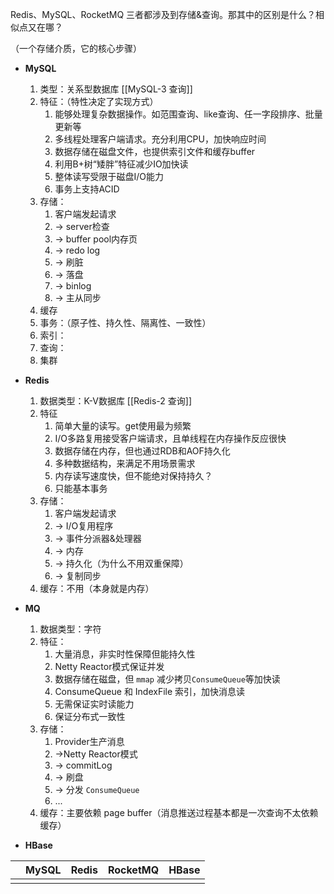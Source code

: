 Redis、MySQL、RocketMQ 三者都涉及到存储&查询。那其中的区别是什么？相似点又在哪？

（一个存储介质，它的核心步骤）
-  **MySQL** 
    1.  类型：关系型数据库  [[MySQL-3 查询]]
    2.  特征：（特性决定了实现方式）
	    1.  能够处理复杂数据操作。如范围查询、like查询、任一字段排序、批量更新等
	    2.  多线程处理客户端请求。充分利用CPU，加快响应时间
	    3.  数据存储在磁盘文件，也提供索引文件和缓存buffer
	    4.  利用B+树“矮胖”特征减少IO加快读
	    5.  整体读写受限于磁盘I/O能力
	    6.  事务上支持ACID
    3.  存储：
	    1.  客户端发起请求
	    2.  -> server检查 
	    3.  -> buffer pool内存页 
	    4.  -> redo log 
	    5.  -> 刷脏
	    6.  -> 落盘 
	    7.  -> binlog 
	    8.  -> 主从同步
    5.  缓存
    6.  事务：（原子性、持久性、隔离性、一致性）
    7.  索引：
    8.  查询：
    9.  集群




-  **Redis**
    1.  数据类型：K-V数据库  [[Redis-2 查询]]
    2.  特征
	    1.  简单大量的读写。get使用最为频繁
	    2.  I/O多路复用接受客户端请求，且单线程在内存操作反应很快
	    3.  数据存储在内存，但也通过RDB和AOF持久化
	    4.  多种数据结构，来满足不用场景需求
	    5.  内存读写速度快，但不能绝对保持持久？
	    6.  只能基本事务
    3.  存储：
	    1.  客户端发起请求
	    2.  -> I/O复用程序 
	    3.  -> 事件分派器&处理器 
	    4.  -> 内存 
	    5.  -> 持久化（为什么不用双重保障）
	    6.  -> 复制同步
    4.  缓存：不用（本身就是内存）




-  **MQ**
	1.  数据类型：字符
	2.  特征：
		1.  大量消息，非实时性保障但能持久性
		2.  Netty Reactor模式保证并发
		3.  数据存储在磁盘，但 `mmap` 减少拷贝`ConsumeQueue`等加快读
		4.   ConsumeQueue 和 IndexFile 索引，加快消息读
		5.  无需保证实时读能力
		6.  保证分布式一致性 
	3.  存储：
		1.  Provider生产消息
		2.  ->Netty Reactor模式 
		3.  -> commitLog 
		4.  -> 刷盘 
		5.  -> 分发 `ConsumeQueue`
		6. ...
	4.  缓存：主要依赖 page buffer（消息推送过程基本都是一次查询不太依赖缓存）



-  **HBase**




|     | MySQL | Redis | RocketMQ | HBase |
| --- | ----- | ----- | -------- | ----- |
|     |       |       |          |       |



